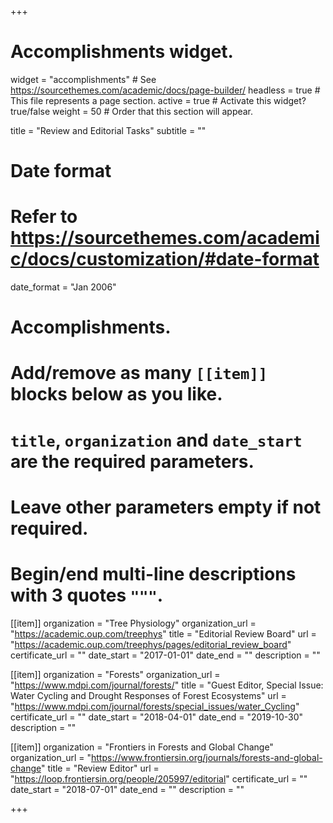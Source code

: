 +++
# Accomplishments widget.
widget = "accomplishments"  # See https://sourcethemes.com/academic/docs/page-builder/
headless = true  # This file represents a page section.
active = true  # Activate this widget? true/false
weight = 50  # Order that this section will appear.

title = "Review and Editorial Tasks"
subtitle = ""

# Date format
#   Refer to https://sourcethemes.com/academic/docs/customization/#date-format
date_format = "Jan 2006"

# Accomplishments.
#   Add/remove as many `[[item]]` blocks below as you like.
#   `title`, `organization` and `date_start` are the required parameters.
#   Leave other parameters empty if not required.
#   Begin/end multi-line descriptions with 3 quotes `"""`.

[[item]]
  organization = "Tree Physiology"
  organization_url = "https://academic.oup.com/treephys"
  title = "Editorial Review Board"
  url = "https://academic.oup.com/treephys/pages/editorial_review_board"
  certificate_url = ""
  date_start = "2017-01-01"
  date_end = ""
  description = ""

[[item]]
  organization = "Forests"
  organization_url = "https://www.mdpi.com/journal/forests/"
  title = "Guest Editor, Special Issue: Water Cycling and Drought Responses of Forest Ecosystems"
  url = "https://www.mdpi.com/journal/forests/special_issues/water_Cycling"
  certificate_url = ""
  date_start = "2018-04-01"
  date_end = "2019-10-30"
  description = ""
  
[[item]]
  organization = "Frontiers in Forests and Global Change"
  organization_url = "https://www.frontiersin.org/journals/forests-and-global-change"
  title = "Review Editor"
  url = "https://loop.frontiersin.org/people/205997/editorial"
  certificate_url = ""
  date_start = "2018-07-01"
  date_end = ""
  description = ""

+++
